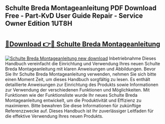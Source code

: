 ## Schulte Breda Montageanleitung PDF Download Free - Part-KvD User Guide Repair - Service Owner Edition 1UT8H

# <h2><a href="http://df6qd5q.blite.top/?on=Schulte+Breda+Montageanleitung">🔗Download 👉🔴 Schulte Breda Montageanleitung</a></h2>

[![Schulte Breda Montageanleitung new download](https://i.imgur.com/lujVjoI.png)](http://df6qd5q.blite.top/?on=Schulte+Breda+Montageanleitung)
Inbetriebnahme Dieses Handbuch vereinfacht die Einrichtung und Verwendung Ihres neuen Schulte Breda Montageanleitung mit klaren Anweisungen und Abbildungen. Bevor Sie Ihr Schulte Breda Montageanleitung verwenden, nehmen Sie sich bitte einen Moment Zeit, um dieses Handbuch sorgfältig zu lesen. Es enthält detaillierte Anweisungen zur Einrichtung des Produkts sowie Informationen zur Verwendung der verschiedenen Funktionen und Möglichkeiten. Mit Funktionen wie der Funktionsliste wurde Ihr neues Schulte Breda Montageanleitung entwickelt, um die Produktivität und Effizienz zu maximieren. Bitte bewahren Sie diese Informationen für zukünftige Referenzzwecke auf. Dieses Handbuch ist Ihr zuverlässiger Leitfaden für die effektive Verwendung Ihres neuen Produkts.

